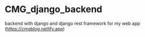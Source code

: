 # CMG_django_backend
backend with django and django rest framework for my web app (https://cmgblog.netlify.app)
